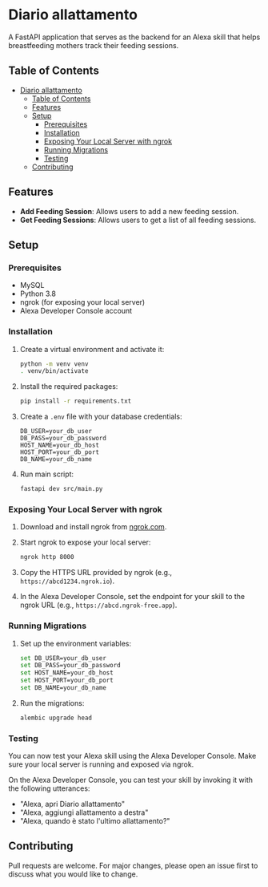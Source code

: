 # Diario allattamento

A FastAPI application that serves as the backend for an Alexa skill that helps breastfeeding mothers track their feeding sessions.

## Table of Contents

- [Diario allattamento](#diario-allattamento)
  - [Table of Contents](#table-of-contents)
  - [Features](#features)
  - [Setup](#setup)
    - [Prerequisites](#prerequisites)
    - [Installation](#installation)
    - [Exposing Your Local Server with ngrok](#exposing-your-local-server-with-ngrok)
    - [Running Migrations](#running-migrations)
    - [Testing](#testing)
  - [Contributing](#contributing)

## Features

- **Add Feeding Session**: Allows users to add a new feeding session.
- **Get Feeding Sessions**: Allows users to get a list of all feeding sessions.

## Setup

### Prerequisites

- MySQL
- Python 3.8
- ngrok (for exposing your local server)
- Alexa Developer Console account

### Installation

1. Create a virtual environment and activate it:

    ```sh
    python -m venv venv
    . venv/bin/activate
    ```

2. Install the required packages:

    ```sh
    pip install -r requirements.txt
    ```

3. Create a `.env` file with your database credentials:

    ```plaintext
    DB_USER=your_db_user
    DB_PASS=your_db_password
    HOST_NAME=your_db_host
    HOST_PORT=your_db_port
    DB_NAME=your_db_name
    ```

4. Run main script:

    ```sh
    fastapi dev src/main.py
    ```

### Exposing Your Local Server with ngrok

1. Download and install ngrok from [ngrok.com](https://ngrok.com/).

2. Start ngrok to expose your local server:

    ```sh
    ngrok http 8000
    ```

3. Copy the HTTPS URL provided by ngrok (e.g., `https://abcd1234.ngrok.io`).

4. In the Alexa Developer Console, set the endpoint for your skill to the ngrok URL (e.g., `https://abcd.ngrok-free.app`).

### Running Migrations

1. Set up the environment variables:

    ```sh
    set DB_USER=your_db_user
    set DB_PASS=your_db_password
    set HOST_NAME=your_db_host
    set HOST_PORT=your_db_port
    set DB_NAME=your_db_name
    ```

2. Run the migrations:

    ```sh
    alembic upgrade head
    ```

### Testing

You can now test your Alexa skill using the Alexa Developer Console. Make sure your local server is running and exposed via ngrok.

On the Alexa Developer Console, you can test your skill by invoking it with the following utterances:

- "Alexa, apri Diario allattamento"
- "Alexa, aggiungi allattamento a destra"
- "Alexa, quando è stato l'ultimo allattamento?"

## Contributing

Pull requests are welcome. For major changes, please open an issue first to discuss what you would like to change.
